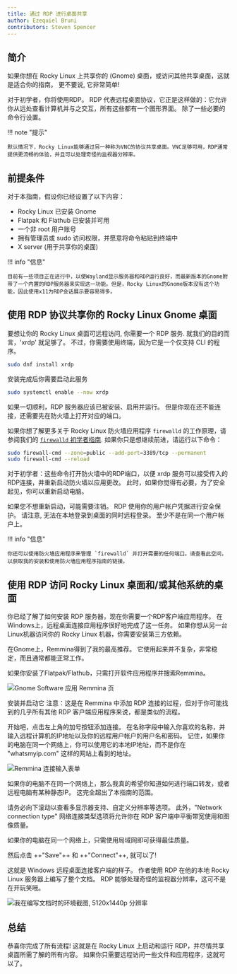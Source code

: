 ```yaml
---
title: 通过 RDP 进行桌面共享
author: Ezequiel Bruni
contributors: Steven Spencer
---
```


## 简介

如果你想在 Rocky Linux 上共享你的 (Gnome) 桌面，或访问其他共享桌面，这就是适合你的指南。 更不要说, 它非常简单!

对于初学者，你将使用RDP。 RDP 代表远程桌面协议，它正是这样做的：它允许你从远处查看计算机并与之交互，所有这些都有一个图形界面。 除了一些必要的命令行设置。

!!! note "提示"

```
默认情况下，Rocky Linux能够通过另一种称为VNC的协议共享桌面。VNC足够可用，RDP通常提供更流畅的体验，并且可以处理奇怪的监视器分辨率。
```

## 前提条件

对于本指南，假设你已经设置了以下内容：

- Rocky Linux 已安装 Gnome
- Flatpak 和 Flathub 已安装并可用
- 一个非 root 用户账号
- 拥有管理员或 sudo 访问权限，并愿意将命令粘贴到终端中
- X server (用于共享你的桌面)

!!! info "信息"

```
目前有一些项目正在进行中，以使Wayland显示服务器和RDP运行良好，而最新版本的Gnome附带了一个内置的RDP服务器来实现这一功能。但是，Rocky Linux的Gnome版本没有这个功能，因此使用x11为RDP会话展示要容易得多。
```

## 使用 RDP 协议共享你的 Rocky Linux Gnome 桌面

要想让你的 Rocky Linux 桌面可远程访问, 你需要一个 RDP 服务. 就我们的目的而言，'xrdp' 就足够了。 不过，你需要使用终端，因为它是一个仅支持 CLI 的程序。

```bash
sudo dnf install xrdp
```

安装完成后你需要启动此服务

```bash
sudo systemctl enable --now xrdp
```

如果一切顺利，RDP 服务器应该已被安装、启用并运行。 但是你现在还不能连接，还需要先在防火墙上打开对应的端口。

如果你想了解更多关于 Rocky Linux 防火墙应用程序 `firewalld` 的工作原理，请参阅我们的 [`firewalld` 初学者指南](../../guides/security/firewalld-beginners.md). 如果你只是想继续前进，请运行以下命令：

```bash
sudo firewall-cmd --zone=public --add-port=3389/tcp --permanent
sudo firewall-cmd --reload
```

对于初学者：这些命令打开防火墙中的RDP端口，以便 xrdp 服务可以接受传入的RDP连接，并重新启动防火墙以应用更改。 此时，如果你觉得有必要，为了安全起见，你可以重新启动电脑。

如果您不想重新启动，可能需要注销。 RDP 使用你的用户帐户凭据进行安全保护。 请注意, 无法在本地登录到桌面的同时远程登录。 至少不是在同一个用户帐户上。

!!! info "信息"

```
你还可以使用防火墙应用程序来管理 `firewalld` 并打开需要的任何端口。请查看此空间，以获取我的安装和使用防火墙应用程序指南的链接。
```

## 使用 RDP 访问 Rocky Linux 桌面和/或其他系统的桌面

你已经了解了如何安装 RDP 服务器，现在你需要一个RDP客户端应用程序。 在Windows上，远程桌面连接应用程序很好地完成了这一任务。 如果你想从另一台Linux机器访问你的 Rocky Linux 机器，你需要安装第三方依赖。

在Gnome上，Remmina得到了我的最高推荐。 它使用起来并不复杂，非常稳定，而且通常都能正常工作。

如果你安装了Flatpak/Flathub，只需打开软件应用程序并搜索Remmina。

![Gnome Software 应用 Remmina 页](images/rdp_images/01-remmina.png)

安装并启动它 注意：这是在 Remmina 中添加 RDP 连接的过程，但对于你可能找到的几乎所有其他 RDP 客户端应用程序来说，都是类似的流程。

开始吧，点击左上角的加号按钮添加连接。 在名称字段中输入你喜欢的名称，并输入远程计算机的IP地址以及你的远程用户帐户的用户名和密码。 记住，如果你的电脑在同一个网络上，你可以使用它的本地IP地址，而不是你在 "whatsmyip.com" 这样的网站上看到的地址。

![Remmina 连接输入表单](images/rdp_images/02-remmina-config.png)

如果你的电脑不在同一个网络上，那么我真的希望你知道如何进行端口转发，或者远程电脑有某种静态IP。 这完全超出了本指南的范围。

请务必向下滚动以查看多显示器支持、自定义分辨率等选项。 此外，"Network connection type" 网络连接类型选项将允许你在 RDP 客户端中平衡带宽使用和图像质量。

如果你的电脑在同一个网络上，只需使用局域网即可获得最佳质量。

然后点击 ++"Save"++ 和 ++"Connect"++, 就可以了!

这就是 Windows 远程桌面连接客户端的样子。 作者使用 RDP 在他的本地 Rocky Linux 服务器上编写了整个文档。 RDP 能够处理奇怪的监视器分辨率，这可不是在开玩笑哦。

![我在编写文档时的环境截图, 5120x1440p 分辨率](images/rdp_images/03-rdp-connection.jpg)

## 总结

恭喜你完成了所有流程! 这就是在 Rocky Linux 上启动和运行 RDP，并尽情共享桌面所需了解的所有内容。 如果你只需要远程访问一些文件和应用程序，这就可以了。
